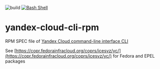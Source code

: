 
![build](https://copr.fedorainfracloud.org/coprs/icesvz/yc/package/yc/status_image/last_build.png)
[![Bash Shell](https://badges.frapsoft.com/bash/v1/bash.png?v=103)](https://github.com/ellerbrock/open-source-badges/)


# yandex-cloud-cli-rpm
RPM SPEC file of [Yandex Cloud command-line interface CLI](https://cloud.yandex.com/en/docs/cli/)

See [https://copr.fedorainfracloud.org/coprs/icesvz/yc/](https://copr.fedorainfracloud.org/coprs/icesvz/yc/)  for Fedora and EPEL packages

